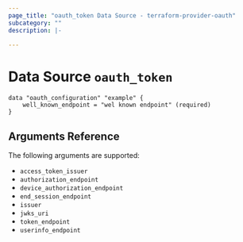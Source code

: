 ```yaml
---
page_title: "oauth_token Data Source - terraform-provider-oauth"
subcategory: ""
description: |-
  
---
```


# Data Source `oauth_token`


```
data "oauth_configuration" "example" {
    well_known_endpoint = "wel known endpoint" (required)
}

```

## Arguments Reference

The following arguments are supported:

* `access_token_issuer`
* `authorization_endpoint` 
* `device_authorization_endpoint`
* `end_session_endpoint`
* `issuer` 
* `jwks_uri`
* `token_endpoint` 
* `userinfo_endpoint` 